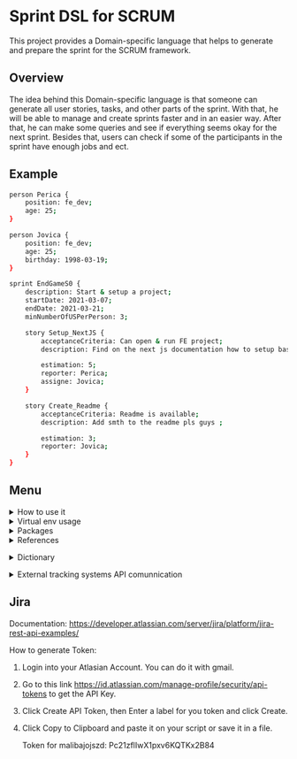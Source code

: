 # Sprint DSL for SCRUM

This project provides a Domain-specific language that helps to generate and prepare the sprint for the SCRUM framework.

## Overview

The idea behind this Domain-specific language is that someone can generate all user stories, tasks, and other parts of the sprint. With that, he will be able to manage and create sprints faster and in an easier way. After that, he can make some queries and see if everything seems okay for the next sprint. Besides that, users can check if some of the participants in the sprint have enough jobs and ect.

## Example

```sh
person Perica {
    position: fe_dev;
    age: 25;
}

person Jovica {
    position: fe_dev;
    age: 25;
    birthday: 1998-03-19;
}

sprint EndGameS0 {
    description: Start & setup a project;
    startDate: 2021-03-07;
    endDate: 2021-03-21;
    minNumberOfUSPerPerson: 3;

    story Setup_NextJS {
        acceptanceCriteria: Can open & run FE project;
        description: Find on the next js documentation how to setup base project on next;

        estimation: 5;
        reporter: Perica;
        assigne: Jovica;
    }

    story Create_Readme {
        acceptanceCriteria: Readme is available;
        description: Add smth to the readme pls guys ;

        estimation: 3;
        reporter: Jovica;
    }
}
```

## Menu

<details>
    <summary> How to use it </summary>
    
## 1. Install virtual env

![1-install-virtual-env](https://user-images.githubusercontent.com/45834270/171293138-280ef88d-ad3b-45a9-855e-659b5fa6b8f6.gif)


## 2. Install our scrum interpreter
    
```sh
pip install git+https://github.com/vlaksi/testiranje-jszd.git
```

![2-install-scrumlang](https://user-images.githubusercontent.com/45834270/171293314-9f367d94-00cc-47ef-9c06-f9d5518d5588.gif)

## 3. Start your exapmle

![3-start-your-example](https://user-images.githubusercontent.com/45834270/171293329-2a8d9ed9-8451-477d-b975-add2c45aa936.gif)

    
## 4. Write your program & add config
    
![4-add-your-mogram-and-config](https://user-images.githubusercontent.com/45834270/171293334-ea284424-d1ba-47b0-8514-e6b636af3099.gif)

## 5. Start your program & see results

![5-start-you-example-and-see-results](https://user-images.githubusercontent.com/45834270/171293342-4646054a-122e-40ed-acb7-7847f6036408.gif)

    
</details>

<details>
 <summary> Virtual env usage </summary> 
  
## How to setup env

1. You need first to install **virtualenv**. So, open terminal **as administrator** and run

```sh
python -m virtualenv <nameOfEnv>
```

eg. create env with name jszd-env

```sh
python -m virtualenv jszd-env
```

on macOS:

```sh
virtualenv jszd-env
```

Then, in your project, you will get virtualenv where you can install all needed dependencies and etc.

![image](https://user-images.githubusercontent.com/45834270/143786245-7efc5852-c25d-4f95-98e3-d5f6eec723f9.png)

  <br/>
  
## Activate env
  
  If you are on Windows, activate (with powershell) env with 
  ```
  .\<nameOfEnv>\Scripts\activate
  ```
  ie. for our example
  
  ![image](https://user-images.githubusercontent.com/45834270/143786351-a3dc0b2c-fb2f-41a0-8ada-d7a21a3a784b.png)

And after you did that, you will have activated your virtual env, you can see name of your env next to the route of the current directory.

![image](https://user-images.githubusercontent.com/45834270/143786471-afff5acf-afac-408f-9f46-884630929198.png)

  <br/>
    
  If you are on macOS, activate env with 
   ```
   source .\<nameOfEnv>\bin\activate
  ```
  <br/>

## Deactivate env

It is a way easier then activation, you only need to type

```sh
deactivate
```

ie. for our example

![image](https://user-images.githubusercontent.com/45834270/143786524-156f1bcf-a4aa-401e-a251-2cbfea882893.png)

  <br/>

## Check env dependencies

```sh
pip list
```

ie. for our example

![image](https://user-images.githubusercontent.com/45834270/143786569-9fce8794-7c9c-44dc-a388-77c40af0578b.png)

  <br/>
  
## References

1. Setup virtual env: [link](https://www.youtube.com/watch?v=4jt9JPoIDpY)
2. Introduction to textX: [link](https://www.youtube.com/watch?v=CN2IVtInapo)

<br/><br/>

</details>
 
 
<details>
 <summary> Packages </summary>
 
 <br/>

## Install dependencies

```sh
pip install -r requirements.txt
```

## Update requirements with new dependencies

Do not forget to activate virtual env when you run this command !! (Otherwise you will update req with all dependencies from your machine !!)

```sh
pip freeze > requirements.txt
```

Eg. I installed textX (new dependencies to the env) and after that I updated requirements.

![image](https://user-images.githubusercontent.com/45834270/143787942-977afae0-39f7-4627-8cdd-fbb23df3e04b.png)

  <br/>
 
 </details>
 
 <details>
 <summary> References </summary> <br/>
 
## References
 
1. More info about project request, can be found here: [link](https://www.igordejanovic.net/courses/jsd/projekat/)
 
<br/> </details>

<details> </br>
 <summary> Dictionary </summary>
 
 - **Scrum**: Scrum is a framework within which people can address complex adaptive problems, while productively and creatively delivering products of the highest possible value.
 
<br/> </details>
 
 <details>
 <summary> External tracking systems API comunnication </summary>
    
## Test accounts that we use in this project
    gmail: malibajojszd@gmail.com
    password: malibajojszd123
    
## Trello
 Documentation: https://developer.atlassian.com/cloud/trello/rest/api-group-actions/
    
 How to generate Key and Token:
 1. Login into your Trello Account. You can do it with gmail.
 2. Go to this link https://trello.com/app-key to get the API Key.
 3. On the same page, click on generate token to generate a token which needs to be used to get authorization for your boards, lists & cards.
 
    Key for malibajojszd: 9519ec4ca00591297f8bb4e7e184a841
   
    Token for malibajojszd: 013c3b97e0290d108573fb6d150a8bf32982b84150c20a4d372bf701dabe8d82    
</details>

## Jira

Documentation: https://developer.atlassian.com/server/jira/platform/jira-rest-api-examples/

How to generate Token:

1.  Login into your Atlasian Account. You can do it with gmail.
2.  Go to this link https://id.atlassian.com/manage-profile/security/api-tokens to get the API Key.
3.  Click Create API Token, then Enter a label for you token and click Create.
4.  Click Copy to Clipboard and paste it on your script or save it in a file.

    Token for malibajojszd: Pc21zflIwX1pxv6KQTKx2B84

</details>
